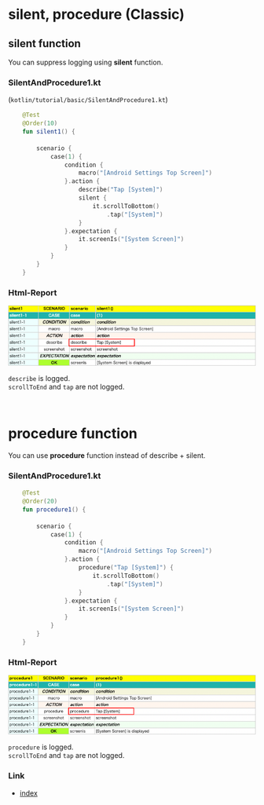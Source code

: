 # silent, procedure (Classic)

## silent function

You can suppress logging using **silent** function.

### SilentAndProcedure1.kt

(`kotlin/tutorial/basic/SilentAndProcedure1.kt`)

```kotlin
    @Test
    @Order(10)
    fun silent1() {

        scenario {
            case(1) {
                condition {
                    macro("[Android Settings Top Screen]")
                }.action {
                    describe("Tap [System]")
                    silent {
                        it.scrollToBottom()
                            .tap("[System]")
                    }
                }.expectation {
                    it.screenIs("[System Screen]")
                }
            }
        }
    }
```

### Html-Report

![](_images/silent_and_procedure_1.png)

`describe` is logged.<br>
`scrollToEnd` and `tap` are not logged.

<br>

# procedure function

You can use **procedure** function instead of describe + silent.

### SilentAndProcedure1.kt

```kotlin
    @Test
    @Order(20)
    fun procedure1() {

        scenario {
            case(1) {
                condition {
                    macro("[Android Settings Top Screen]")
                }.action {
                    procedure("Tap [System]") {
                        it.scrollToBottom()
                            .tap("[System]")
                    }
                }.expectation {
                    it.screenIs("[System Screen]")
                }
            }
        }
    }
```

### Html-Report

![](_images/silent_and_procedure_2.png )

`procedure` is logged.<br>
`scrollToEnd` and `tap` are not logged.

### Link

- [index](../../../index.md)
